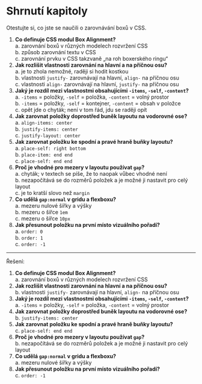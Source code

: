 # Shrnutí kapitoly

Otestujte si, co jste se naučili o zarovnávání boxů v CSS.

1. **Co definuje CSS modul Box Alignment?**  
a. zarovnání boxů v různých modelech rozvržení CSS  
b. způsob zarovnání textu v CSS  
c. zarovnání prvku v CSS takzvaně „na roh boxerského ringu“
2. **Jak rozlišit vlastnosti zarovnání na hlavní a na příčnou osu?**  
a. je to zhola nemožné, raději si hodit kostkou  
b. vlastnosti `justify-` zarovnávají na hlavní, `align-` na příčnou osu  
c. vlastnosti `align-` zarovnávají na hlavní, `justify-` na příčnou osu  
3. **Jaký je rozdíl mezi vlastnostmi obsahujícími `-items`, `-self`, `-content`?**  
a. `-items` = položky, `-self` = položka,  `-content` = volný prostor  
b. `-items` = položky, `-self` = kontejner, `-content` = obsah v položce  
c. opět jde o chyták; není v tom řád, jdu se raději opít  
4. **Jak zarovnat položky doprostřed buněk layoutu na vodorovné ose?**  
a. `align-items: center`  
b. `justify-items: center`  
c. `justify-layout: center`  
5. **Jak zarovnat položku ke spodní a pravé hraně buňky layoutu?**  
a. `place-self: right bottom`  
b. `place-item: end end`  
c. `place-self: end end`
6. **Proč je vhodné pro mezery v layoutu používat `gap`?**  
a. chyták; v textech se píše, že to naopak vůbec vhodné není  
b. nezapočítává se do rozměrů položek a je možné ji nastavit pro celý layout  
c. je to kratší slovo než `margin`
7. **Co udělá `gap:normal` v gridu a flexboxu?**  
a. mezeru nulové šířky a výšky  
b. mezeru o šířce `1em`  
c. mezeru o šířce `10px`
1. **Jak přesunout položku na první místo vizuálního pořadí?**  
a. `order: 0`  
b. `order: 1`  
c. `order: -1`

---

Řešení:

1. **Co definuje CSS modul Box Alignment?**  
a. zarovnání boxů v různých modelech rozvržení CSS  
1. **Jak rozlišit vlastnosti zarovnání na hlavní a na příčnou osu?**  
b. vlastnosti `justify-` zarovnávají na hlavní, `align-` na příčnou osu  
1. **Jaký je rozdíl mezi vlastnostmi obsahujícími `-items`, `-self`, `-content`?**  
a. `-items` = položky, `-self` = položka,  `-content` = volný prostor  
1. **Jak zarovnat položky doprostřed buněk layoutu na vodorovné ose?**  
b. `justify-items: center`  
1. **Jak zarovnat položku ke spodní a pravé hraně buňky layoutu?**  
c. `place-self: end end`
1. **Proč je vhodné pro mezery v layoutu používat `gap`?**  
b. nezapočítává se do rozměrů položek a je možné ji nastavit pro celý layout  
1. **Co udělá `gap:normal` v gridu a flexboxu?**  
a. mezeru nulové šířky a výšky  
1. **Jak přesunout položku na první místo vizuálního pořadí?**  
c. `order: -1`

